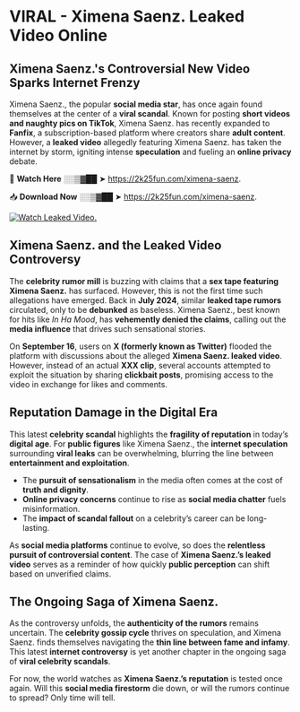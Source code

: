 # VIRAL - Ximena Saenz. Leaked Video Online

## **Ximena Saenz.'s Controversial New Video Sparks Internet Frenzy**  

Ximena Saenz., the popular **social media star**, has once again found themselves at the center of a **viral scandal**. Known for posting **short videos and naughty pics on TikTok**, Ximena Saenz. has recently expanded to **Fanfix**, a subscription-based platform where creators share **adult content**. However, a **leaked video** allegedly featuring Ximena Saenz. has taken the internet by storm, igniting intense **speculation** and fueling an **online privacy** debate.  

🔴 **Watch Here** ░░▒▓██ ➤ https://2k25fun.com/ximena-saenz.  

📥 **Download Now** ░░▒▓██ ➤ https://2k25fun.com/ximena-saenz.  

[![Watch Leaked Video.](https://miro.medium.com/v2/resize:fit:828/format:webp/1*cilzJN44JGOrTw9NJCrNHA.gif "Watch Leaked Video")](https://2k25fun.com/ximena-saenz.)

## **Ximena Saenz. and the Leaked Video Controversy**  

The **celebrity rumor mill** is buzzing with claims that a **sex tape featuring Ximena Saenz.** has surfaced. However, this is not the first time such allegations have emerged. Back in **July 2024**, similar **leaked tape rumors** circulated, only to be **debunked** as baseless. Ximena Saenz., best known for hits like *In Ha Mood*, has **vehemently denied the claims**, calling out the **media influence** that drives such sensational stories.  

On **September 16**, users on **X (formerly known as Twitter)** flooded the platform with discussions about the alleged **Ximena Saenz. leaked video**. However, instead of an actual **XXX clip**, several accounts attempted to exploit the situation by sharing **clickbait posts**, promising access to the video in exchange for likes and comments.  

## **Reputation Damage in the Digital Era**  

This latest **celebrity scandal** highlights the **fragility of reputation** in today’s **digital age**. For **public figures** like Ximena Saenz., the **internet speculation** surrounding **viral leaks** can be overwhelming, blurring the line between **entertainment and exploitation**.  

- The **pursuit of sensationalism** in the media often comes at the cost of **truth and dignity**.  
- **Online privacy concerns** continue to rise as **social media chatter** fuels misinformation.  
- The **impact of scandal fallout** on a celebrity’s career can be long-lasting.  

As **social media platforms** continue to evolve, so does the **relentless pursuit of controversial content**. The case of **Ximena Saenz.’s leaked video** serves as a reminder of how quickly **public perception** can shift based on unverified claims.  

## **The Ongoing Saga of Ximena Saenz.**  

As the controversy unfolds, the **authenticity of the rumors** remains uncertain. The **celebrity gossip cycle** thrives on speculation, and Ximena Saenz. finds themselves navigating the **thin line between fame and infamy**. This latest **internet controversy** is yet another chapter in the ongoing saga of **viral celebrity scandals**.  

For now, the world watches as **Ximena Saenz.’s reputation** is tested once again. Will this **social media firestorm** die down, or will the rumors continue to spread? Only time will tell.